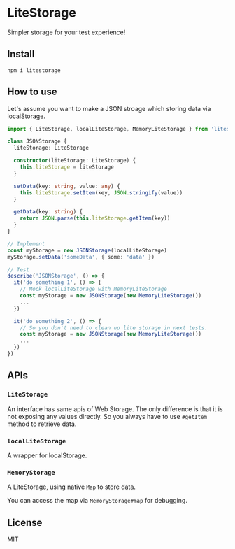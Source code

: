 # LiteStorage

Simpler storage for your test experience!

## Install

```
npm i litestorage
```

## How to use

Let's assume you want to make a JSON stroage which storing data via localStorage.

```ts
import { LiteStorage, localLiteStorage, MemoryLiteStorage } from 'litestorage'

class JSONStorage {
  liteStorage: LiteStorage

  constructor(liteStorage: LiteStorage) {
    this.liteStorage = liteStorage
  }

  setData(key: string, value: any) {
    this.liteStorage.setItem(key, JSON.stringify(value))
  }

  getData(key: string) {
    return JSON.parse(this.liteStorage.getItem(key))
  }
}

// Implement
const myStorage = new JSONStorage(localLiteStorage)
myStorage.setData('someData', { some: 'data' })

// Test
describe('JSONStorage', () => {
  it('do something 1', () => {
    // Mock localLiteStorage with MemoryLiteStorage
    const myStorage = new JSONStorage(new MemoryLiteStorage())
    ...
  })

  it('do something 2', () => {
    // So you don't need to clean up lite storage in next tests.
    const myStorage = new JSONStorage(new MemoryLiteStorage())
    ...
  })
})
```

## APIs

### `LiteStorage`

An interface has same apis of Web Storage. The only difference is that it is not exposing any values directly. So you always have to use `#getItem` method to retrieve data.

### `localLiteStorage`

A wrapper for localStorage.

### `MemoryStorage`

A LiteStorage, using native `Map` to store data.

You can access the map via `MemoryStorage#map` for debugging.

## License

MIT
